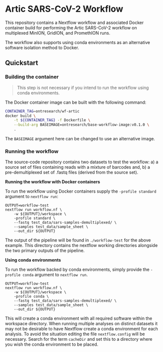 # Artic SARS-CoV-2 Workflow

This repository contains a Nextflow workflow and associated Docker
container build for performing the Artic SARS-CoV-2 workflow on 
multiplexed MinION, GridION, and PromethION runs.

The workflow also supports using conda environments as an alternative
software isolation method to Docker.

## Quickstart

### Building the container

> This step is not necessary if you intend to run the workflow using
> conda environments.

The Docker container image can be built with the following command:

```bash
CONTAINER_TAG=ontresearch/wf-artic
docker build \
    -t ${CONTAINER_TAG} -f Dockerfile \
    --build-arg BASEIMAGE=ontresearch/base-workflow-image:v0.1.0 \
    .
```

The `BASEIMAGE` argument here can be changed to use an alternative image.

### Running the workflow

The source-code repository contains two datasets to test the workflow:
a) a source set of files containing reads with a mixture of barcodes and,
b) a pre-demultiplexed set of .fastq files (derived from the source set).

**Running the workflow with Docker containers**

To run the workflow using Docker containers supply the `-profile standard`
argument to `nextflow run`:

```
OUTPUT=workflow-test
nextflow run workflow.nf \
    -w ${OUTPUT}/workspace \
    -profile standard \
    --fastq test_data/sars-samples-demultiplexed/ \
    --samples test_data/sample_sheet \
    --out_dir ${OUTPUT}
```

The output of the pipeline will be found in `./workflow-test` for the above
example. This directory contains the nextflow working directories alongside
the two primary outputs of the pipeline.

**Using conda environments**

To run the workflow backed by conda environments, simply provide the
`-profile conda` argument to `nextflow run`.

```
OUTPUT=workflow-test
nextflow run workflow.nf \
    -w ${OUTPUT}/workspace \
    -profile conda \
    --fastq test_data/sars-samples-demultiplexed/ \
    --samples test_data/sample_sheet \
    --out_dir ${OUTPUT}
```

This will create a conda environment with all required software within the
workspace directory. When running multiple analyses on distinct datasets
it may not be desirable to have Nextflow create a conda environment for each
analysis. To avoid the situation editing the file `nextflow.config` will
be necessary. Search for the term `cacheDir` and set this to a directory
where you wish the conda environment to be placed.
